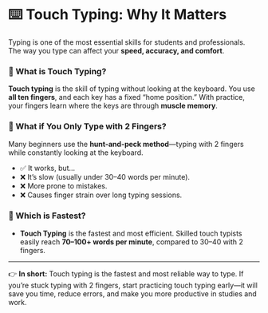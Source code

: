 # ⌨️ Touch Typing: Why It Matters

Typing is one of the most essential skills for students and professionals. The way you type can affect your **speed, accuracy, and comfort**.

### 🔹 What is Touch Typing?

**Touch typing** is the skill of typing without looking at the keyboard. You use **all ten fingers**, and each key has a fixed “home position.” With practice, your fingers learn where the keys are through **muscle memory**.

### 🔹 What if You Only Type with 2 Fingers?

Many beginners use the **hunt-and-peck method**—typing with 2 fingers while constantly looking at the keyboard.

* ✅ It works, but…
* ❌ It’s slow (usually under 30–40 words per minute).
* ❌ More prone to mistakes.
* ❌ Causes finger strain over long typing sessions.


### 🔹 Which is Fastest?

* **Touch Typing** is the fastest and most efficient. Skilled touch typists easily reach **70–100+ words per minute**, compared to 30–40 with 2 fingers.


---

👉 **In short:** Touch typing is the fastest and most reliable way to type. If you’re stuck typing with 2 fingers, start practicing touch typing early—it will save you time, reduce errors, and make you more productive in studies and work.


